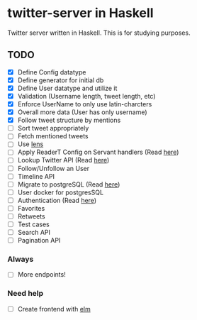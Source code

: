 # twitter-server in Haskell

Twitter server written in Haskell. This is for studying purposes.

## TODO

- [x] Define Config datatype
- [x] Define generator for initial db
- [x] Define User datatype and utilize it
- [x] Validation (Username length, tweet length, etc)
- [x] Enforce UserName to only use latin-charcters
- [x] Overall more data (User has only username)
- [x] Follow tweet structure by mentions
- [ ] Sort tweet appropriately
- [ ] Fetch mentioned tweets
- [ ] Use [lens](http://hackage.haskell.org/package/lens)
- [ ] Apply ReaderT Config on Servant handlers (Read [here](https://haskell-servant.readthedocs.io/en/stable/cookbook/using-custom-monad/UsingCustomMonad.html))
- [ ] Lookup Twitter API (Read [here](https://developer.twitter.com/))
- [ ] Follow/Unfollow an User
- [ ] Timeline API
- [ ] Migrate to postgreSQL (Read [here](https://www.yesodweb.com/book/persistent#persistent_something_besides_sqlite))
- [ ] User docker for postgresSQL
- [ ] Authentication (Read [here](https://haskell-servant.readthedocs.io/en/stable/tutorial/Authentication.html))
- [ ] Favorites
- [ ] Retweets
- [ ] Test cases
- [ ] Search API
- [ ] Pagination API

### Always
- [ ] More endpoints!

### Need help
- [ ] Create frontend with [elm](https://elm-lang.org/)